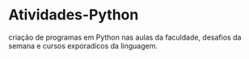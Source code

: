 # Atividades-Python
criação de programas em Python nas aulas da faculdade, desafios da semana e cursos exporadicos da linguagem.
